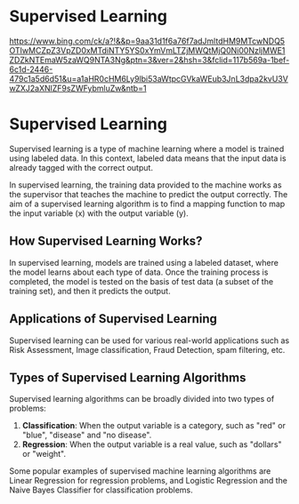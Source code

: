 
# Supervised Learning
https://www.bing.com/ck/a?!&&p=9aa31d1f6a76f7adJmltdHM9MTcwNDQ5OTIwMCZpZ3VpZD0xMTdiNTY5YS0xYmVmLTZjMWQtMjQ0Ni00NzljMWE1ZDZkNTEmaW5zaWQ9NTA3Ng&ptn=3&ver=2&hsh=3&fclid=117b569a-1bef-6c1d-2446-479c1a5d6d51&u=a1aHR0cHM6Ly9lbi53aWtpcGVkaWEub3JnL3dpa2kvU3VwZXJ2aXNlZF9sZWFybmluZw&ntb=1

# Supervised Learning

Supervised learning is a type of machine learning where a model is trained using labeled data. In this context, labeled data means that the input data is already tagged with the correct output.

In supervised learning, the training data provided to the machine works as the supervisor that teaches the machine to predict the output correctly. The aim of a supervised learning algorithm is to find a mapping function to map the input variable (x) with the output variable (y).

## How Supervised Learning Works?

In supervised learning, models are trained using a labeled dataset, where the model learns about each type of data. Once the training process is completed, the model is tested on the basis of test data (a subset of the training set), and then it predicts the output.

## Applications of Supervised Learning

Supervised learning can be used for various real-world applications such as Risk Assessment, Image classification, Fraud Detection, spam filtering, etc.

## Types of Supervised Learning Algorithms

Supervised learning algorithms can be broadly divided into two types of problems:

1. **Classification**: When the output variable is a category, such as "red" or "blue", "disease" and "no disease".
2. **Regression**: When the output variable is a real value, such as "dollars" or "weight".

Some popular examples of supervised machine learning algorithms are Linear Regression for regression problems, and Logistic Regression and the Naive Bayes Classifier for classification problems.

